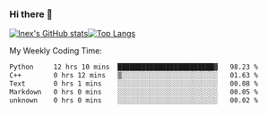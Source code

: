 ### Hi there 👋
[![lnex's GitHub stats](https://github-readme-stats.vercel.app/api?username=lnexenl&count_private=true&show_icons=true)](https://github.com/anuraghazra/github-readme-stats)[![Top Langs](https://github-readme-stats.vercel.app/api/top-langs/?username=lnexenl&layout=compact&langs_count=8&exclude_repo=32-bit-MIPS-CPU)](https://github.com/anuraghazra/github-readme-stats)

My Weekly Coding Time:
<!--START_SECTION:waka-->

```txt
Python     12 hrs 10 mins  ████████████████████████▓   98.23 %
C++        0 hrs 12 mins   ▒░░░░░░░░░░░░░░░░░░░░░░░░   01.63 %
Text       0 hrs 1 mins    ░░░░░░░░░░░░░░░░░░░░░░░░░   00.08 %
Markdown   0 hrs 0 mins    ░░░░░░░░░░░░░░░░░░░░░░░░░   00.05 %
unknown    0 hrs 0 mins    ░░░░░░░░░░░░░░░░░░░░░░░░░   00.02 %
```

<!--END_SECTION:waka-->
